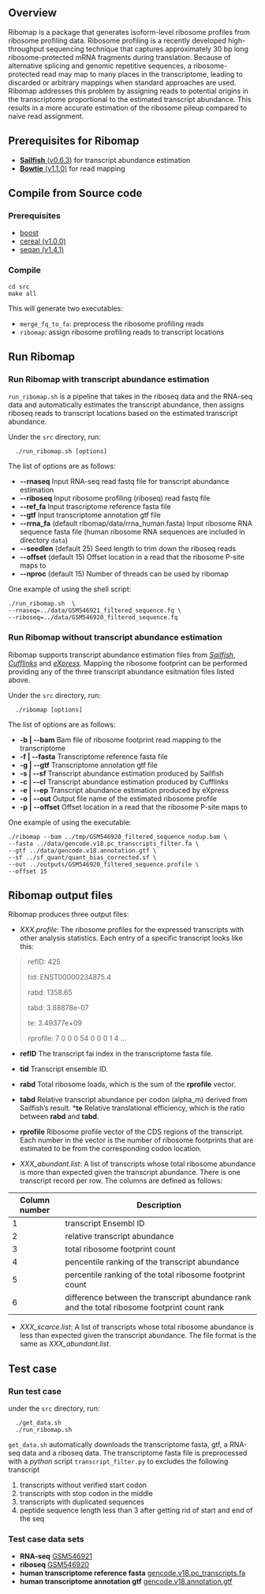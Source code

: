 Overview
------
Ribomap is a package that generates isoform-level ribosome profiles from ribosome profiling data. Ribosome profiling is a recently developed high-throughput sequencing technique that captures approximately 30 bp long ribosome-protected mRNA fragments during translation. Because of alternative splicing and genomic repetitive sequences, a ribosome-protected read may map to many places in the transcriptome, leading to discarded or arbitrary mappings when standard approaches are used. Ribomap addresses this problem by assigning reads to potential origins in the transcriptome proportional to the estimated transcript abundance. This results in a more accurate estimation of the ribosome pileup compared to naive read assignment.

Prerequisites for Ribomap
------
* [__Sailfish__ (v0.6.3)](http://www.cs.cmu.edu/~ckingsf/software/sailfish/index.html) for transcript abundance estimation
* [__Bowtie__ (v1.1.0)](http://bowtie-bio.sourceforge.net/index.shtml) for read mapping

Compile from Source code
------
### Prerequisites
* [boost](http://www.boost.org/)
* [cereal (v1.0.0)](http://uscilab.github.io/cereal/)
* [seqan (v1.4.1)](http://www.seqan.de/)

### Compile
    cd src
    make all

This will generate two executables: 
* `merge_fq_to_fa`: preprocess the ribosome profiling reads
* `ribomap`: assign ribosome profiling reads to transcript locations

Run Ribomap
------
### Run Ribomap with transcript abundance estimation
`run_ribomap.sh` is a pipeline that takes in the riboseq data and the RNA-seq data and automatically estimates the transcript abundance, then assigns riboseq reads to transcript locations based on the estimated transcript abundance. 

Under the `src` directory, run:

      ./run_ribomap.sh [options]
The list of options are as follows:
* __--rnaseq__ Input RNA-seq read fastq file for transcript abundance estimation
* __--riboseq__	     Input ribosome profiling (riboseq) read fastq file
* __--ref_fa__ Input trascriptome reference fasta file
* __--gtf__ Input transcriptome	  annotation gtf file
* __--rrna_fa__	(default ribomap/data/rrna_human.fasta) Input ribosome RNA sequence fasta file (human ribosome RNA sequences are included in directory `data`)
* __--seedlen__ (default 25) Seed length to trim down the riboseq reads
* __--offset__ (default 15) Offset location in a read that the ribosome P-site maps to
* __--nproc__ (default 15) Number of threads can be used by ribomap

One example of using the shell script:

    ./run_ribomap.sh  \
    --rnaseq=../data/GSM546921_filtered_sequence.fq \
    --riboseq=../data/GSM546920_filtered_sequence.fq

### Run Ribomap without transcript abundance estimation
Ribomap supports transcript abundance estimation files from [*Sailfish*](http://www.cs.cmu.edu/~ckingsf/software/sailfish/), [*Cufflinks*](http://cufflinks.cbcb.umd.edu/index.html) and [*eXpress*](http://bio.math.berkeley.edu/eXpress/overview.html). Mapping the ribosome footprint can be performed providing any of the three transcript abundance esitmation files listed above.

Under the `src` directory, run:

      ./ribomap [options]

The list of options are as follows:

* __-b | --bam__ Bam file of ribosome footprint read mapping to the transcriptome
* __-f | --fasta__ Transcriptome reference fasta file
* __-g | --gtf__ Transcriptome annotation gtf file
* __-s | --sf__ Transcript abundance estimation produced by Sailfish
* __-c | --cl__ Transcript abundance estimation produced by Cufflinks
* __-e | --ep__ Transcript abundance estimation produced by eXpress
* __-o | --out__ Output file name of the estimated ribosome profile
* __-p | --offset__ Offset location in a read that the ribosome P-site maps to

One example of using the executable:

    ./ribomap --bam ../tmp/GSM546920_filtered_sequence_nodup.bam \
    --fasta ../data/gencode.v18.pc_transcripts_filter.fa \
    --gtf ../data/gencode.v18.annotation.gtf \
    --sf ../sf_quant/quant_bias_corrected.sf \
    --out ../outputs/GSM546920_filtered_sequence.profile \
    --offset 15

Ribomap output files
------
Ribomap produces three output files:
* _XXX.profile_: The ribosome profiles for the expressed transcripts with other analysis statistics. Each entry of a specific transcript looks like this:

> refID: 425
>
> tid: ENST00000234875.4
>
> rabd:  1358.65
>
> tabd:  3.88878e-07
>
> te: 3.49377e+09
>
> rprofile: 7 0 0 0 54 0 0 0 1 4 ...

  
  * __refID__ The transcript fai index in the transcriptome fasta file.
  * __tid__ Transcript ensemble ID.
  * __rabd__ Total ribosome loads, which is the sum of the __rprofile__ vector.
  * __tabd__ Relative transcript abundance per codon (alpha_m) derived from Sailfish’s result.
  *__te__ Relative translational efficiency, which is the ratio between __rabd__ and __tabd__.	
  * __rprofile__ Ribosome profile vector of the CDS regions of the transcript. Each number in the vector is the number of ribosome footprints that are estimated to be from the corresponding codon location.

* _XXX_abundant.list_: A list of transcripts whose total ribosome abundance is more than expected given the transcript abundance. 
There is one transcript record per row. The columns are defined as follows:

| Column number | Description |
|---------------|-------------|
| 1 | transcript Ensembl ID | 
| 2 | relative transcript abundance |
| 3 | total ribosome footprint count |
| 4 | pencentile ranking of the transcript abundance |
| 5 | percentile ranking of the total ribosome footprint count |
| 6 | difference between the transcript abundance rank and the total ribosome footprint count rank

* _XXX_scarce.list_: A list of transcripts whose total ribosome abundance is less than expected given the transcript abundance.
The file format is the same as _XXX_abundant.list_.

Test case
------
### Run test case
under the `src` directory, run:

      ./get_data.sh
      ./run_ribomap.sh

`get_data.sh` automatically downloads the transcriptome fasta, gtf, a RNA-seq data and a riboseq data. The transcriptome fasta file is preprocessed with a _python_ script `transcript_filter.py` to excludes the following transcript

1. transcripts without verified start codon
2. transcripts with stop codon in the middle
3. transcripts with duplicated sequences
4. peptide sequence length less than 3 after getting rid of start and end of the seq

### Test case data sets
* __RNA-seq__ [GSM546921](ftp://ftp.ncbi.nlm.nih.gov/geo/samples/GSM546nnn/GSM546921/suppl/GSM546921_filtered_sequence.txt.gz)
* __riboseq__ [GSM546920](ftp://ftp.ncbi.nlm.nih.gov/geo/samples/GSM546nnn/GSM546920/suppl/GSM546920_filtered_sequence.txt.gz)
* __human transcriptome reference fasta__ [gencode.v18.pc_transcripts.fa](ftp://ftp.sanger.ac.uk/pub/gencode/Gencode_human/release_18/gencode.v18.pc_transcripts.fa.gz)
* __human transcriptome annotation gtf__ [gencode.v18.annotation.gtf](ftp://ftp.sanger.ac.uk/pub/gencode/Gencode_human/release_18/gencode.v18.annotation.gtf.gz)

